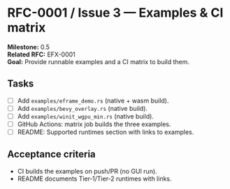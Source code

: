# RFC-0001 / Issue 3 — Examples & CI matrix

**Milestone:** 0.5  
**Related RFC:** EFX-0001  
**Goal:** Provide runnable examples and a CI matrix to build them.

## Tasks
- [ ] Add `examples/eframe_demo.rs` (native + wasm build).
- [ ] Add `examples/bevy_overlay.rs` (native build).
- [ ] Add `examples/winit_wgpu_min.rs` (native build).
- [ ] GitHub Actions: matrix job builds the three examples.
- [ ] README: Supported runtimes section with links to examples.

## Acceptance criteria
- CI builds the examples on push/PR (no GUI run).
- README documents Tier‑1/Tier‑2 runtimes with links.
